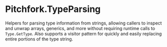 # Pitchfork.TypeParsing

Helpers for parsing type information from strings, allowing callers to inspect and unwrap arrays, generics, and more without requiring runtime calls to `Type.GetType`. Also supports a visitor pattern for quickly and easily replacing entire portions of the type string.
